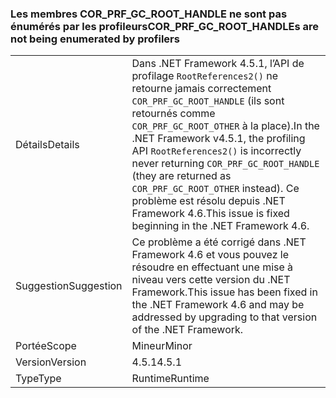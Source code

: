 ### <a name="corprfgcroothandles-are-not-being-enumerated-by-profilers"></a><span data-ttu-id="70e80-101">Les membres COR_PRF_GC_ROOT_HANDLE ne sont pas énumérés par les profileurs</span><span class="sxs-lookup"><span data-stu-id="70e80-101">COR_PRF_GC_ROOT_HANDLEs are not being enumerated by profilers</span></span>

|   |   |
|---|---|
|<span data-ttu-id="70e80-102">Détails</span><span class="sxs-lookup"><span data-stu-id="70e80-102">Details</span></span>|<span data-ttu-id="70e80-103">Dans .NET Framework 4.5.1, l’API de profilage <code>RootReferences2()</code> ne retourne jamais correctement <code>COR_PRF_GC_ROOT_HANDLE</code> (ils sont retournés comme <code>COR_PRF_GC_ROOT_OTHER</code> à la place).</span><span class="sxs-lookup"><span data-stu-id="70e80-103">In the .NET Framework v4.5.1, the profiling API <code>RootReferences2()</code> is incorrectly never returning <code>COR_PRF_GC_ROOT_HANDLE</code> (they are returned as <code>COR_PRF_GC_ROOT_OTHER</code> instead).</span></span> <span data-ttu-id="70e80-104">Ce problème est résolu depuis .NET Framework 4.6.</span><span class="sxs-lookup"><span data-stu-id="70e80-104">This issue is fixed beginning in the .NET Framework 4.6.</span></span>|
|<span data-ttu-id="70e80-105">Suggestion</span><span class="sxs-lookup"><span data-stu-id="70e80-105">Suggestion</span></span>|<span data-ttu-id="70e80-106">Ce problème a été corrigé dans .NET Framework 4.6 et vous pouvez le résoudre en effectuant une mise à niveau vers cette version du .NET Framework.</span><span class="sxs-lookup"><span data-stu-id="70e80-106">This issue has been fixed in the .NET Framework 4.6 and may be addressed by upgrading to that version of the .NET Framework.</span></span>|
|<span data-ttu-id="70e80-107">Portée</span><span class="sxs-lookup"><span data-stu-id="70e80-107">Scope</span></span>|<span data-ttu-id="70e80-108">Mineur</span><span class="sxs-lookup"><span data-stu-id="70e80-108">Minor</span></span>|
|<span data-ttu-id="70e80-109">Version</span><span class="sxs-lookup"><span data-stu-id="70e80-109">Version</span></span>|<span data-ttu-id="70e80-110">4.5.1</span><span class="sxs-lookup"><span data-stu-id="70e80-110">4.5.1</span></span>|
|<span data-ttu-id="70e80-111">Type</span><span class="sxs-lookup"><span data-stu-id="70e80-111">Type</span></span>|<span data-ttu-id="70e80-112">Runtime</span><span class="sxs-lookup"><span data-stu-id="70e80-112">Runtime</span></span>|

